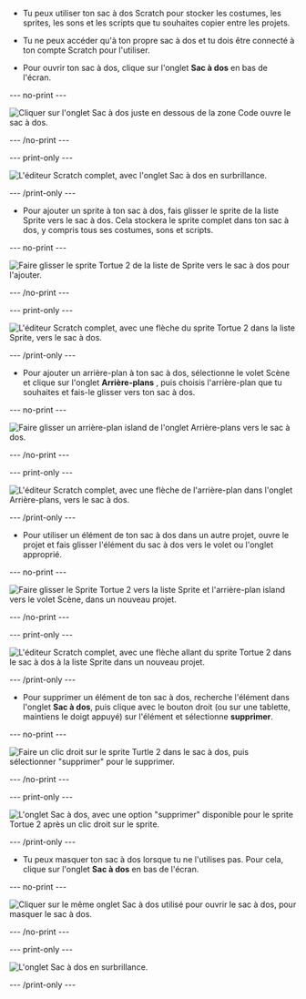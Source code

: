 - Tu peux utiliser ton sac à dos Scratch pour stocker les costumes, les sprites, les sons et les scripts que tu souhaites copier entre les projets.

- Tu ne peux accéder qu'à ton propre sac à dos et tu dois être connecté à ton compte Scratch pour l'utiliser.

- Pour ouvrir ton sac à dos, clique sur l'onglet **Sac à dos** en bas de l'écran.

--- no-print ---

![Cliquer sur l'onglet Sac à dos juste en dessous de la zone Code ouvre le sac à dos.](images/open-backpack.gif)

--- /no-print ---

--- print-only ---

![L'éditeur Scratch complet, avec l'onglet Sac à dos en surbrillance.](images/open-backpack.png)

--- /print-only ---

- Pour ajouter un sprite à ton sac à dos, fais glisser le sprite de la liste Sprite vers le sac à dos. Cela stockera le sprite complet dans ton sac à dos, y compris tous ses costumes, sons et scripts.

--- no-print ---

![Faire glisser le sprite Tortue 2 de la liste de Sprite vers le sac à dos pour l'ajouter.](images/add-sprite.gif)

--- /no-print ---

--- print-only ---

![L'éditeur Scratch complet, avec une flèche du sprite Tortue 2 dans la liste Sprite, vers le sac à dos.](images/add-sprite.png)

--- /print-only ---

- Pour ajouter un arrière-plan à ton sac à dos, sélectionne le volet Scène et clique sur l'onglet **Arrière-plans** , puis choisis l'arrière-plan que tu souhaites et fais-le glisser vers ton sac à dos.

--- no-print ---

![Faire glisser un arrière-plan island de l'onglet Arrière-plans vers le sac à dos.](images/add-backdrop.gif)

--- /no-print ---

--- print-only ---

![L'éditeur Scratch complet, avec une flèche de l'arrière-plan dans l'onglet Arrière-plans, vers le sac à dos.](images/add-backdrop.png)

--- /print-only ---

- Pour utiliser un élément de ton sac à dos dans un autre projet, ouvre le projet et fais glisser l'élément du sac à dos vers le volet ou l'onglet approprié.

--- no-print ---

![Faire glisser le Sprite Tortue 2 vers la liste Sprite et l'arrière-plan island vers le volet Scène, dans un nouveau projet.](images/new-project.gif)

--- /no-print ---

--- print-only ---

![L'éditeur Scratch complet, avec une flèche allant du sprite Tortue 2 dans le sac à dos à la liste Sprite dans un nouveau projet.](images/new-project.png)

--- /print-only ---

- Pour supprimer un élément de ton sac à dos, recherche l'élément dans l'onglet **Sac à dos**, puis clique avec le bouton droit (ou sur une tablette, maintiens le doigt appuyé) sur l'élément et sélectionne **supprimer**.

--- no-print ---

![Faire un clic droit sur le sprite Turtle 2 dans le sac à dos, puis sélectionner "supprimer" pour le supprimer.](images/delete-items.gif)

--- /no-print ---

--- print-only ---

![L'onglet Sac à dos, avec une option "supprimer" disponible pour le sprite Tortue 2 après un clic droit sur le sprite.](images/delete-items.png)

--- /print-only ---

- Tu peux masquer ton sac à dos lorsque tu ne l'utilises pas. Pour cela, clique sur l'onglet **Sac à dos** en bas de l'écran.

--- no-print ---

![Cliquer sur le même onglet Sac à dos utilisé pour ouvrir le sac à dos, pour masquer le sac à dos.](images/hide-backpack.gif)

--- /no-print ---

--- print-only ---

![L'onglet Sac à dos en surbrillance.](images/hide-backpack.png)

--- /print-only ---
